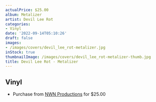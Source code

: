 ```yaml
---
actualPrice: $25.00
album: Metalizer
artist: Devil Lee Rot
categories:
- Vinyl
date: '2022-09-14T05:10:26'
draft: false
images:
- /images/covers/devil_lee_rot-metalizer.jpg
inStock: true
thumbnailImage: /images/covers/devil_lee_rot-metalizer-thumb.jpg
title: Devil Lee Rot - Metalizer
---
```


## Vinyl
* Purchase from [NWN Productions](http://shop.nwnprod.com/index.php?route=product/product&path=75&product_id=27717&sort=pd.name&order=ASC) for $25.00
